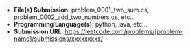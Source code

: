 [//]: # "Credit: https://github.com/neetcode-gh/leetcode/blob/main/.github/pull_request_template.md"
[//]: # "Pull Request Template"
[//]: # "Replace the placeholder values in the template below"

- **File(s) Submission**: problem_0001_two_sum.cs, problem_0002_add_two_numbers.cs, etc...
- **Programming Language(s)**: python, java, etc...
- **Submission URL**: https://leetcode.com/problems/[problem-name]/submissions/xxxxxxxxx/
